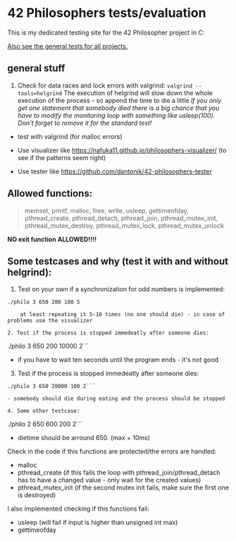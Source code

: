 # 42 Philosophers tests/evaluation

This is my dedicated testing site for the 42 Philosopher project in C:

[Also see the general tests for all projects.](https://github.com/poechlauerbe/42_tests)

## general stuff

1. Check for data races and lock errors with valgrind:
```valgrind --tools=helgrind```
	The execution of helgrind will slow down the whole execution of the process - so append the time to die a little
	_If you only get one statement that somebody died there is a big chance that you have to modify the monitoring loop with something like usleep(100). Don't forget to remove it for the standard test!_

- test with valgrind (for malloc errors)

- Use visualizer like https://nafuka11.github.io/philosophers-visualizer/ (to see if the patterns seem right)

- Use tester like https://github.com/dantonik/42-philosophers-tester

## Allowed functions:
> memset, printf, malloc, free, write, usleep, gettimeofday, pthread_create, pthread_detach, pthread_join, pthread_mutex_init, pthread_mutex_destroy, pthread_mutex_lock, pthread_mutex_unlock

__NO exit function ALLOWED!!!!__

## Some testcases and why (test it with and without helgrind):

1. Test on your own if a synchronization for odd numbers is implemented:
```
./philo 3 650 200 100 5

	at least repeating it 5-10 times (no one should die) - in case of problems use the visualizer

2. Test if the process is stopped immedeatly after someone dies:
```
./philo 3 650 200 10000 2```

- if you have to wait ten seconds until the program ends - it's not good

3. Test if the process is stopped immedeatly after someone dies:
```
./philo 3 650 20000 100 2```

- somebody should die during eating and the process should be stopped

4. Some other testcase:
```
./philo 2 650 600 200 2```

- dietime should be arround 650. (max + 10ms)


Check in the code if this functions are protected/the errors are handled:
- malloc
- pthread_create (if this fails the loop with pthread_join/pthread_detach has to have a changed value - only wait for the created values)
- pthread_mutex_init (if the second mutex init fails, make sure the first one is destroyed)

I also implemented checking if this functions fail:
- usleep (will fail if input is higher than unsigned int max)
- gettimeofday
